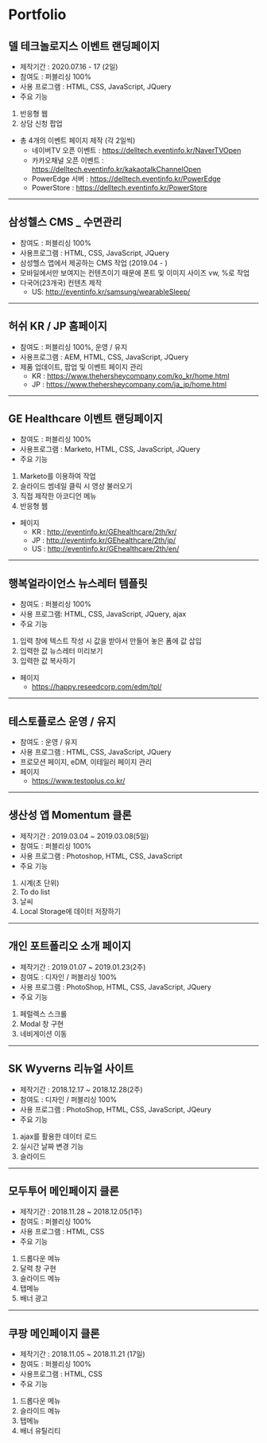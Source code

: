 # Portfolio

## 델 테크놀로지스 이벤트 랜딩페이지
* 제작기간 : 2020.07.16 - 17 (2일)
* 참여도 : 퍼블리싱 100%
* 사용 프로그램 : HTML, CSS, JavaScript, JQuery
* 주요 기능
1. 반응형 웹
2. 상담 신청 팝업
* 총 4개의 이벤트 페이지 제작 (각 2일씩)
  * 네이버TV 오픈 이벤트 : <https://delltech.eventinfo.kr/NaverTVOpen>
  * 카카오채널 오픈 이벤트 : <https://delltech.eventinfo.kr/kakaotalkChannelOpen>
  * PowerEdge 서버 : <https://delltech.eventinfo.kr/PowerEdge>
  * PowerStore : <https://delltech.eventinfo.kr/PowerStore>
- - -
## 삼성헬스 CMS _ 수면관리
* 참여도 : 퍼블리싱 100%
* 사용프로그램 : HTML, CSS, JavaScript, JQuery
* 삼성헬스 앱에서 제공하는 CMS 작업 (2019.04 - )
* 모바일에서만 보여지는 컨텐츠이기 때문에 폰트 및 이미지 사이즈 vw, %로 작업
* 다국어(23개국) 컨텐츠 제작
  * US: <http://eventinfo.kr/samsung/wearableSleep/>
- - -
## 허쉬 KR / JP 홈페이지
* 참여도 : 퍼블리싱 100%, 운영 / 유지
* 사용프로그램 : AEM, HTML, CSS, JavaScript, JQuery
* 제품 업데이트, 팝업 및 이벤트 페이지 관리
  * KR : <https://www.thehersheycompany.com/ko_kr/home.html>
  * JP : <https://www.thehersheycompany.com/ja_jp/home.html>
- - -
## GE Healthcare 이벤트 랜딩페이지
* 참여도 : 퍼블리싱 100%
* 사용프로그램 : Marketo, HTML, CSS, JavaScript, JQuery
* 주요 기능
1. Marketo를 이용하여 작업
2. 슬라이드 썸네일 클릭 시 영상 불러오기
3. 직접 제작한 아코디언 메뉴
4. 반응형 웹
* 페이지
  * KR : <http://eventinfo.kr/GEhealthcare/2th/kr/>
  * JP : <http://eventinfo.kr/GEhealthcare/2th/jp/>
  * US : <http://eventinfo.kr/GEhealthcare/2th/en/>
- - -
## 행복얼라이언스 뉴스레터 템플릿
* 참여도 : 퍼블리싱 100%
* 사용 프로그램: HTML, CSS, JavaScript, JQuery, ajax
* 주요 기능
1. 입력 창에 텍스트 작성 시 값을 받아서 만들어 놓은 폼에 값 삽입
2. 입력한 값 뉴스레터 미리보기
3. 입력한 값 복사하기
* 페이지
  * <https://happy.reseedcorp.com/edm/tpl/>
- - -
## 테스토플로스 운영 / 유지
* 참여도 : 운영 / 유지
* 사용 프로그램 : HTML, CSS, JavaScript, JQuery
* 프로모션 페이지, eDM, 이테일러 페이지 관리
* 페이지
  * <https://www.testoplus.co.kr/>
- - -
## 생산성 앱 Momentum 클론
* 제작기간 : 2019.03.04 ~ 2019.03.08(5일)
* 참여도 : 퍼블리싱 100%
* 사용 프로그램 : Photoshop, HTML, CSS, JavaScript
* 주요 기능
1. 시계(초 단위)
2. To do list
3. 날씨
4. Local Storage에 데이터 저장하기
- - -
## 개인 포트폴리오 소개 페이지
* 제작기간 : 2019.01.07 ~ 2019.01.23(2주)
* 참여도 : 디자인 / 퍼블리싱 100%
* 사용 프로그램 : PhotoShop, HTML, CSS, JavaScript, JQuery
* 주요 기능
1. 페럴렉스 스크롤
2. Modal 창 구현
3. 네비게이션 이동
- - -
## SK Wyverns 리뉴얼 사이트
* 제작기간 : 2018.12.17 ~ 2018.12.28(2주)
* 참여도 : 디자인 / 퍼블리싱 100%
* 사용 프로그램 : PhotoShop, HTML, CSS, JavaScript, JQeury
* 주요 기능
1. ajax를 활용한 데이터 로드
2. 실시간 날짜 변경 기능
3. 슬라이드
- - -
## 모두투어 메인페이지 클론
* 제작기간 : 2018.11.28 ~ 2018.12.05(1주)
* 참여도 : 퍼블리싱 100%
* 사용 프로그램 : HTML, CSS
* 주요 기능
1. 드롭다운 메뉴
2. 달력 창 구현
3. 슬라이드 메뉴
4. 탭메뉴
5. 배너 광고
- - -
## 쿠팡 메인페이지 클론
* 제작기간 : 2018.11.05 ~ 2018.11.21 (17일)
* 참여도 : 퍼블리싱 100%
* 사용프로그램 : HTML, CSS
* 주요 기능
1. 드롭다운 메뉴
2. 슬라이드 메뉴
3. 탭메뉴
4. 배너 유틸리티
